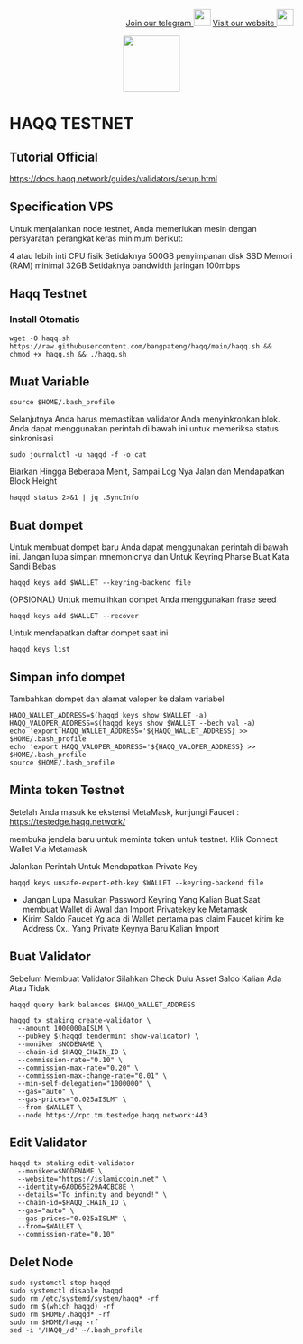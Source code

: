<p style="font-size:14px" align="right">
<a href="https://t.me/bangpateng_group" target="_blank">Join our telegram <img src="https://user-images.githubusercontent.com/50621007/183283867-56b4d69f-bc6e-4939-b00a-72aa019d1aea.png" width="30"/></a>
<a href="https://bangpateng.com/" target="_blank">Visit our website <img src="https://user-images.githubusercontent.com/38981255/184068977-2d456b1a-9b50-4b75-a0a7-4909a7c78991.png" width="30"/></a>
</p>

<p align="center">
  <img height="100" height="auto" src="https://user-images.githubusercontent.com/38981255/187036471-e23ab080-2e03-46b7-8513-23e1f6612b4a.png">
</p>

# HAQQ TESTNET

## Tutorial Official

https://docs.haqq.network/guides/validators/setup.html

## Specification VPS

Untuk menjalankan node testnet, Anda memerlukan mesin dengan persyaratan perangkat keras minimum berikut:

4 atau lebih inti CPU fisik
Setidaknya 500GB penyimpanan disk SSD
Memori (RAM) minimal 32GB
Setidaknya bandwidth jaringan 100mbps

## Haqq Testnet

### Install Otomatis
```
wget -O haqq.sh https://raw.githubusercontent.com/bangpateng/haqq/main/haqq.sh && chmod +x haqq.sh && ./haqq.sh
```

## Muat Variable
```
source $HOME/.bash_profile
```
Selanjutnya Anda harus memastikan validator Anda menyinkronkan blok. Anda dapat menggunakan perintah di bawah ini untuk memeriksa status sinkronisasi

```
sudo journalctl -u haqqd -f -o cat
```
Biarkan Hingga Beberapa Menit, Sampai Log Nya Jalan dan Mendapatkan Block Height

```
haqqd status 2>&1 | jq .SyncInfo
```

## Buat dompet

Untuk membuat dompet baru Anda dapat menggunakan perintah di bawah ini. Jangan lupa simpan mnemonicnya
dan Untuk Keyring Pharse Buat Kata Sandi Bebas
```
haqqd keys add $WALLET --keyring-backend file
```
(OPSIONAL) Untuk memulihkan dompet Anda menggunakan frase seed
```
haqqd keys add $WALLET --recover
```
Untuk mendapatkan daftar dompet saat ini
```
haqqd keys list
```
## Simpan info dompet

Tambahkan dompet dan alamat valoper ke dalam variabel
```
HAQQ_WALLET_ADDRESS=$(haqqd keys show $WALLET -a)
HAQQ_VALOPER_ADDRESS=$(haqqd keys show $WALLET --bech val -a)
echo 'export HAQQ_WALLET_ADDRESS='${HAQQ_WALLET_ADDRESS} >> $HOME/.bash_profile
echo 'export HAQQ_VALOPER_ADDRESS='${HAQQ_VALOPER_ADDRESS} >> $HOME/.bash_profile
source $HOME/.bash_profile
```
## Minta token Testnet

Setelah Anda masuk ke ekstensi MetaMask, kunjungi Faucet : https://testedge.haqq.network/

membuka jendela baru untuk meminta token untuk testnet. Klik Connect Wallet Via Metamask

Jalankan Perintah Untuk Mendapatkan Private Key
```
haqqd keys unsafe-export-eth-key $WALLET --keyring-backend file
```
- Jangan Lupa Masukan Password Keyring Yang Kalian Buat Saat membuat Wallet di Awal dan Import Privatekey ke Metamask
- Kirim Saldo Faucet Yg ada di Wallet pertama pas claim Faucet kirim ke Address 0x.. Yang Private Keynya Baru Kalian Import

## Buat Validator

Sebelum Membuat Validator Silahkan Check Dulu Asset Saldo Kalian Ada Atau Tidak
```
haqqd query bank balances $HAQQ_WALLET_ADDRESS
```
```
haqqd tx staking create-validator \
  --amount 1000000aISLM \
  --pubkey $(haqqd tendermint show-validator) \
  --moniker $NODENAME \
  --chain-id $HAQQ_CHAIN_ID \
  --commission-rate="0.10" \
  --commission-max-rate="0.20" \
  --commission-max-change-rate="0.01" \
  --min-self-delegation="1000000" \
  --gas="auto" \
  --gas-prices="0.025aISLM" \
  --from $WALLET \
  --node https://rpc.tm.testedge.haqq.network:443
```
## Edit Validator

```
haqqd tx staking edit-validator
  --moniker=$NODENAME \
  --website="https://islamiccoin.net" \
  --identity=6A0D65E29A4CBC8E \
  --details="To infinity and beyond!" \
  --chain-id=$HAQQ_CHAIN_ID \
  --gas="auto" \
  --gas-prices="0.025aISLM" \
  --from=$WALLET \
  --commission-rate="0.10"
  ```

## Delet Node
```
sudo systemctl stop haqqd
sudo systemctl disable haqqd
sudo rm /etc/systemd/system/haqq* -rf
sudo rm $(which haqqd) -rf
sudo rm $HOME/.haqqd* -rf
sudo rm $HOME/haqq -rf
sed -i '/HAQQ_/d' ~/.bash_profile
```
